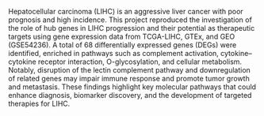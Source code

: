 Hepatocellular carcinoma (LIHC) is an aggressive liver cancer with poor prognosis and high incidence. This project reproduced the investigation of the role of hub genes in LIHC progression and their potential as therapeutic targets using gene expression data from TCGA-LIHC, GTEx, and GEO (GSE54236). A total of 68 differentially expressed genes (DEGs) were identified, enriched in pathways such as complement activation, cytokine–cytokine receptor interaction, O-glycosylation, and cellular metabolism. Notably, disruption of the lectin complement pathway and downregulation of related genes may impair immune response and promote tumor growth and metastasis. These findings highlight key molecular pathways that could enhance diagnosis, biomarker discovery, and the development of targeted therapies for LIHC.
